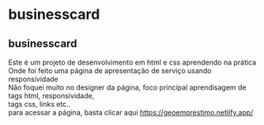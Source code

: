 # businesscard
## businesscard
Este é um projeto de  desenvolvimento em html e css aprendendo na prática <br>
Onde foi feito uma página de apresentação de serviço usando responsividade <br>
Não foquei muito no designer da página, foco principal aprendisagem de tags html, responsividade, <br>
tags css, links etc.. <br>
para acessar a página, basta clicar aqui https://geoemprestimo.netlify.app/
